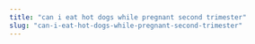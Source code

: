 ```yaml
---
title: "can i eat hot dogs while pregnant second trimester"
slug: "can-i-eat-hot-dogs-while-pregnant-second-trimester"
---
```


